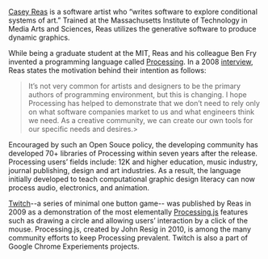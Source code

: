 [Casey Reas](http://reas.com/information) is a software artist who “writes software to explore conditional systems of art.” Trained at the Massachusetts Institute of Technology in Media Arts and Sciences, Reas utilizes the generative software to produce dynamic graphics. 

While being a graduate student at the MIT, Reas and his colleague Ben Fry invented a programming language called [Processing](https://processing.org/). In a 2008 [interview](http://adage.com/article/feature/digital-talent-ben-fry-casey-reas/125765/), Reas states the motivation behind their intention as follows:

>It’s not very common for artists and designers to be the primary authors of programming environment, but this is changing. I hope Processing has helped to demonstrate that we don’t need to rely only on what software companies market to us and what engineers think we need. As a creative community, we can create our own tools for our specific needs and desires.>

Encouraged by such an Open Souce policy, the developing community has developed 70+ libraries of Processing within seven years after the release. Processing users’ fields include: 12K and higher education, music industry, journal publishing, design and art industries. As a result, the language initially developed to teach computational graphic design literacy can now process audio, electronics, and animation. 

[Twitch](http://reas.com/twitch/)--a series of minimal one button game-- was published by Reas in 2009 as a demonstration of the most elementally [Processing.js](http://processingjs.org/) features such as drawing a circle and allowing users’ interaction by a click of the mouse. Processing.js, created by John Resig in 2010, is among the many community efforts to keep Processing prevalent. Twitch is also a part of Google Chrome Experiements projects. 
